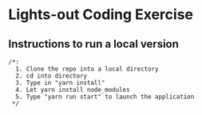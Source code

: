 # Lights-out Coding Exercise

## Instructions to run a local version

    /*:
      1. Clone the repo into a local directory
      2. cd into directory
      3. Type in "yarn install"
      4. Let yarn install node_modules
      5. Type "yarn run start" to launch the application
     */

